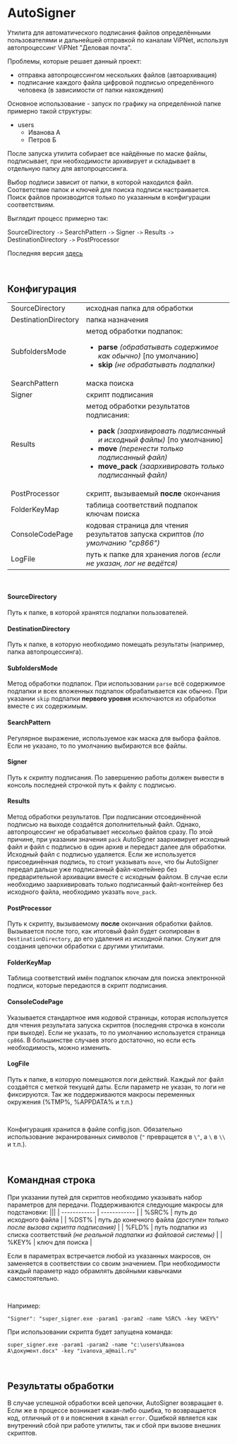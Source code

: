 # AutoSigner
Утилита для автоматического подписания файлов определёнными пользователями и дальнейшей отправкой по каналам ViPNet, используя автопроцессинг ViPNet "Деловая почта".

Проблемы, которые решает данный проект:
- отправка автопроцессингом нескольких файлов (автоархивация)
- подписание каждого файла цифровой подписью определённого человека (в зависимости от папки нахождения)

Основное использование - запуск по графику на определённой папке примерно такой структуры:
- users
	- Иванова А
	- Петров Б

После запуска утилита собирает все найдённые по маске файлы, подписывает, при необходимости архивирует и складывает в отдельную папку для автопроцессинга.

Выбор подписи зависит от папки, в которой находился файл.
Соответствие папок и ключей для поиска подписи настраивается.
Поиск файлов производится только по указанным в конфигурации соответствиям.

Выглядит процесс примерно так:

SourceDirectory `->` SearchPattern `->` Signer `->` Results `->` DestinationDirectory `->` PostProcessor

Последняя версия [здесь](https://github.com/rgsomskbr/AutoSigner/releases/latest)

<br/>

## Конфигурация
|||
| ------------ | ------------ |
| SourceDirectory | исходная папка для обработки |
| DestinationDirectory | папка назначения |
| SubfoldersMode | метод обработки подпапок: <ul><li>**parse** *(обрабатывать содержимое как обычно)* [по умолчанию]</li><li>**skip** *(не обрабатывать подпапки)*</li></ul> |
| SearchPattern | маска поиска |
| Signer | скрипт подписания |
| Results | метод обработки результатов подписания: <ul><li>**pack** *(заархивировать подписанный и исходный файлы)* [по умолчанию]</li><li>**move** *(перенести только подписанный файл)*</li><li>**move_pack** *(заархивировать только подписанный файл)*</li></ul>
| PostProcessor | скрипт, вызываемый **после** окончания |
| FolderKeyMap | таблица соответствий подпапок ключам поиска |
| ConsoleCodePage | кодовая страница для чтения результатов запуска скриптов *(по умолчанию "cp866")*|
| LogFile | путь к папке для хранения логов *(если не указан, лог не ведётся)* |

<br/>

#### SourceDirectory
Путь к папке, в которой хранятся подпапки пользователей.

#### DestinationDirectory
Путь к папке, в которую необходимо помещать результаты (например, папка автопроцессинга).

#### SubfoldersMode
Метод обработки подпапок. При использовании `parse` всё содержимое подпапки и всех вложенных подпапок обрабатывается как обычно. При указании `skip` подпапки **первого уровня** исключаются из обработки вместе с их содержимым.

#### SearchPattern
Регулярное выражение, используемое как маска для выбора файлов. Если не указано, то по умолчанию выбираются все файлы.

#### Signer
Путь к скрипту подписания. По завершению работы должен вывести в консоль последней строчкой путь к файлу с подписью.

#### Results
Метод обработки результатов. При подписании отсоединённой подписью на выходе создаётся дополнительный файл. Однако, автопроцессинг не обрабатывает несколько файлов сразу. По этой причине, при указании значения `pack` AutoSigner заархивирует исходный файл и файл с подписью в один архив и передаст далее для обработки. Исходный файл с подписью удаляется. Если же используется присоединённая подпись, то стоит указывать `move`, что бы AutoSigner передал дальше уже подписанный файл-контейнер без предварительной архивации вместе с исходным файлом. В случае если необходимо заархивировать только подписанный файл-контейнер без исходного файла, необходимо указать `move_pack`.

#### PostProcessor
Путь к скрипту, вызываемому **после** окончания обработки файлов. Вызывается после того, как итоговый файл будет скопирован в `DestinationDirectory`, до его удаления из исходной папки. Служит для создания цепочки обработки с другими утилитами.

#### FolderKeyMap
Таблица соответствий имён подпапок ключам для поиска электронной подписи, которые передаются в скрипт подписания.

#### ConsoleCodePage
Указывается стандартное имя кодовой страницы, которая используется для чтения результата запуска скриптов (последняя строчка в консоли при выходе). Если не указать, то по умолчанию используется страница `cp866`. В большинстве случаев этого достаточно, но если есть необходимость, можно изменить.

#### LogFile
Путь к папке, в которую помещаются логи действий. Каждый лог файл создаётся с меткой текущей даты. Если параметр не указан, то логи не фиксируются. Так же поддерживаются макросы переменных окружения (%TMP%, %APPDATA% и т.п.)

<br/>

Конфигурация хранится в файле config.json.
Обязательно использование экранированных символов (`"` превращется в `\"`, а `\` в `\\` и т.п.).

<br/>

## Командная строка
При указании путей для скриптов необходимо указывать набор параметров для передачи. Поддерживаются следующие макросы для подстановки:
|||
| ------------ | ------------ |
| %SRC% | путь до исходного файла |
| %DST% | путь до конечного файла *(доступен только после вызова скрипта подписания)* |
| %FLD% | путь подпапки из списка соответствий *(не реальной подпапки из файловой системы)* |
| %KEY% | ключ для поиска |


Если в параметрах встречается любой из указанных макросов, он заменяется в соответствии со своим значением. При необходимости каждый параметр надо обрамлять двойными кавычками самостоятельно.

<br/>

Например:

`"Signer": "super_signer.exe -param1 -param2 -name %SRC% -key %KEY%"`

При использовании скрипта будет запущена команда:

`super_signer.exe -param1 -param2 -name "c:\users\Иванова А\документ.docx" -key "ivanova_a@mail.ru"`

<br/>

## Результаты обработки
В случае успешной обработки всей цепочки, AutoSigner возвращает `0`. Если же в процессе возникает какая-либо ошибка, то возвращается код, отличный от `0` и пояснения в канал `error`.
Ошибкой является как внутренний сбой при работе утилиты, так и сбой при вызове внешних скриптов.

